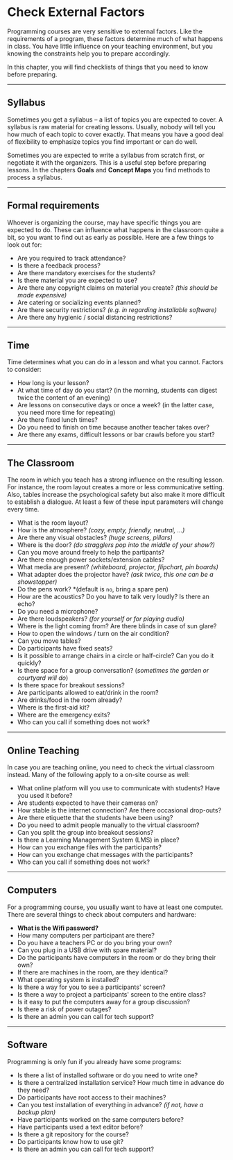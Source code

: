 
# Check External Factors

Programming courses are very sensitive to external factors.
Like the requirements of a program, these factors determine much of what happens in class.
You have little influence on your teaching environment, but you knowing the constraints help you to prepare accordingly.

In this chapter, you will find checklists of things that you need to know before preparing.

----

## Syllabus

Sometimes you get a syllabus – a list of topics you are expected to cover.
A syllabus is raw material for creating lessons.
Usually, nobody will tell you how much of each topic to cover exactly.
That means you have a good deal of flexibility to emphasize topics you find important or can do well.

Sometimes you are expected to write a syllabus from scratch first, or negotiate it with the organizers.
This is a useful step before preparing lessons.
In the chapters **Goals** and **Concept Maps** you find methods to process a syllabus.

----

## Formal requirements

Whoever is organizing the course, may have specific things you are expected to do.
These can influence what happens in the classroom quite a bit, so you want to find out as early as possible.
Here are a few things to look out for:

* Are you required to track attendance?
* Is there a feedback process?
* Are there mandatory exercises for the students?
* Is there material you are expected to use?
* Are there any copyright claims on material you create? *(this should be made expensive)*
* Are catering or socializing events planned?
* Are there security restrictions? *(e.g. in regarding installable software)*
* Are there any hygienic / social distancing restrictions?

----

## Time

Time determines what you can do in a lesson and what you cannot. Factors to consider:

* How long is your lesson?
* At what time of day do you start? (in the morning, students can digest twice the content of an evening)
* Are lessons on consecutive days or once a week? (in the latter case, you need more time for repeating)
* Are there fixed lunch times?
* Do you need to finish on time because another teacher takes over?
* Are there any exams, difficult lessons or bar crawls before you start?

----

## The Classroom

The room in which you teach has a strong influence on the resulting lesson.
For instance, the room layout creates a more or less communicative setting.
Also, tables increase the psychological safety but also make it more difficult to establish a dialogue.
At least a few of these input parameters will change every time.

* What is the room layout?
* How is the atmosphere? *(cozy, empty, friendly, neutral, ...)*
* Are there any visual obstacles? *(huge screens, pillars)*
* Where is the door? *(do stragglers pop into the middle of your show?)*
* Can you move around freely to help the partipants?
* Are there enough power sockets/extension cables?
* What media are present? *(whiteboard, projector, flipchart, pin boards)*
* What adapter does the projector have? *(ask twice, this one can be a showstopper)*
* Do the pens work? *(default is `no`, bring a spare pen)
* How are the acoustics? Do you have to talk very loudly? Is there an echo?
* Do you need a microphone?
* Are there loudspeakers? *(for yourself or for playing audio)*
* Where is the light coming from? Are there blinds in case of sun glare?
* How to open the windows / turn on the air condition?
* Can you move tables?
* Do participants have fixed seats?
* Is it possible to arrange chairs in a circle or half-circle? Can you do it quickly?
* Is there space for a group conversation? (*sometimes the garden or courtyard will do*)
* Is there space for breakout sessions?
* Are participants allowed to eat/drink in the room?
* Are drinks/food in the room already?
* Where is the first-aid kit?
* Where are the emergency exits?
* Who can you call if something does not work?

----

## Online Teaching

In case you are teaching online, you need to check the virtual classroom instead.
Many of the following apply to a on-site course as well:

* What online platform will you use to communicate with students? Have you used it before?
* Are students expected to have their cameras on?
* How stable is the internet connection? Are there occasional drop-outs?
* Are there etiquette that the students have been using?
* Do you need to admit people manually to the virtual classroom?
* Can you split the group into breakout sessions?
* Is there a Learning Management System (LMS) in place?
* How can you exchange files with the participants?
* How can you exchange chat messages with the participants?
* Who can you call if something does not work?

----

## Computers

For a programming course, you usually want to have at least one computer.
There are several things to check about computers and hardware:

* **What is the Wifi password?**
* How many computers per participant are there?
* Do you have a teachers PC or do you bring your own?
* Can you plug in a USB drive with spare material?
* Do the participants have computers in the room or do they bring their own?
* If there are machines in the room, are they identical?
* What operating system is installed?
* Is there a way for you to see a participants' screen?
* Is there a way to project a participants' screen to the entire class?
* Is it easy to put the computers away for a group discussion?
* Is there a risk of power outages?
* Is there an admin you can call for tech support?

----

## Software

Programming is only fun if you already have some programs:

* Is there a list of installed software or do you need to write one?
* Is there a centralized installation service? How much time in advance do they need?
* Do participants have root access to their machines?
* Can you test installation of everything in advance? *(if not, have a backup plan)*
* Have participants worked on the same computers before?
* Have participants used a text editor before?
* Is there a git repository for the course?
* Do participants know how to use git?
* Is there an admin you can call for tech support?
